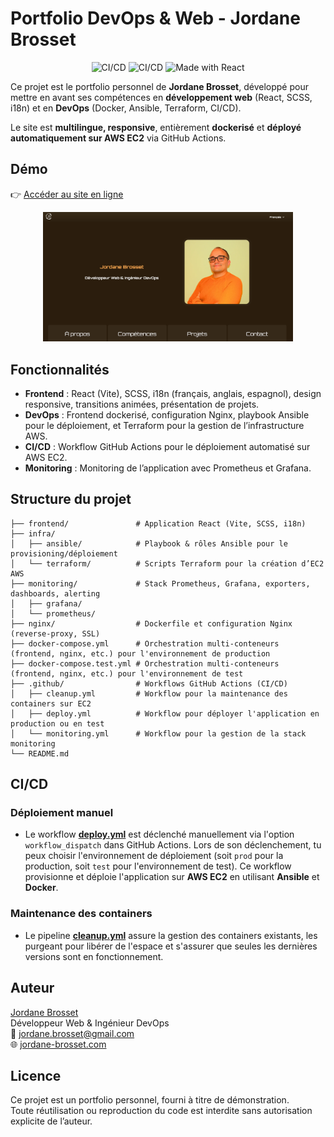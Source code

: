 # Portfolio DevOps & Web - Jordane Brosset

<p align="center">
  <img src="https://github.com/Scarnee/saas-platform/actions/workflows/deploy.yml/badge.svg" alt="CI/CD">
  <img src="https://github.com/Scarnee/saas-platform/actions/workflows/cleanup.yml/badge.svg" alt="CI/CD">
  <img src="https://img.shields.io/badge/Made%20with-React-blue" alt="Made with React">
</p>

Ce projet est le portfolio personnel de **Jordane Brosset**, développé pour mettre en avant ses compétences en **développement web** (React, SCSS, i18n) et en **DevOps** (Docker, Ansible, Terraform, CI/CD).

Le site est **multilingue, responsive**, entièrement **dockerisé** et **déployé automatiquement sur AWS EC2** via GitHub Actions.

## Démo

👉 [Accéder au site en ligne](https://jordane-brosset.com)

<p align="center">
  <a href="https://jordane-brosset.com" target="_blank">
    <img src="frontend/public/static/img/projectImages/website.webp" alt="Site en ligne" width="400" />
  </a>
</p>

## Fonctionnalités

-   **Frontend** : React (Vite), SCSS, i18n (français, anglais, espagnol), design responsive, transitions animées, présentation de projets.
-   **DevOps** : Frontend dockerisé, configuration Nginx, playbook Ansible pour le déploiement, et Terraform pour la gestion de l’infrastructure AWS.
-   **CI/CD** : Workflow GitHub Actions pour le déploiement automatisé sur AWS EC2.
-   **Monitoring** : Monitoring de l’application avec Prometheus et Grafana.

## Structure du projet

```
├── frontend/               # Application React (Vite, SCSS, i18n)
├── infra/
│   ├── ansible/            # Playbook & rôles Ansible pour le provisioning/déploiement
│   └── terraform/          # Scripts Terraform pour la création d’EC2 AWS
├── monitoring/             # Stack Prometheus, Grafana, exporters, dashboards, alerting
│   ├── grafana/
│   └── prometheus/
├── nginx/                  # Dockerfile et configuration Nginx (reverse-proxy, SSL)
├── docker-compose.yml      # Orchestration multi-conteneurs (frontend, nginx, etc.) pour l'environnement de production
├── docker-compose.test.yml # Orchestration multi-conteneurs (frontend, nginx, etc.) pour l'environnement de test
├── .github/                # Workflows GitHub Actions (CI/CD)
│   ├── cleanup.yml         # Workflow pour la maintenance des containers sur EC2
│   ├── deploy.yml          # Workflow pour déployer l'application en production ou en test
│   └── monitoring.yml      # Workflow pour la gestion de la stack monitoring
└── README.md
```

## CI/CD

### Déploiement manuel

-   Le workflow [**deploy.yml**](.github/workflows/deploy.yml) est déclenché manuellement via l'option `workflow_dispatch` dans GitHub Actions. Lors de son déclenchement, tu peux choisir l'environnement de déploiement (soit `prod` pour la production, soit `test` pour l'environnement de test). Ce workflow provisionne et déploie l'application sur **AWS EC2** en utilisant **Ansible** et **Docker**.

### Maintenance des containers

-   Le pipeline [**cleanup.yml**](.github/workflows/cleanup.yml) assure la gestion des containers existants, les purgeant pour libérer de l'espace et s'assurer que seules les dernières versions sont en fonctionnement.

## Auteur

[Jordane Brosset](https://github.com/Scarnee)  
Développeur Web & Ingénieur DevOps  
📧 jordane.brosset@gmail.com  
🌐 [jordane-brosset.com](https://jordane-brosset.com)

## Licence

Ce projet est un portfolio personnel, fourni à titre de démonstration.  
Toute réutilisation ou reproduction du code est interdite sans autorisation explicite de l’auteur.
